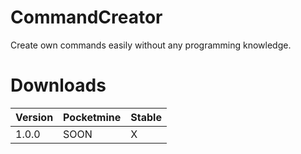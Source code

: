 # CommandCreator
Create own commands easily without any programming knowledge.
# Downloads
|Version|Pocketmine|Stable|
|-------|----------|------|
| 1.0.0 | SOON | X |
